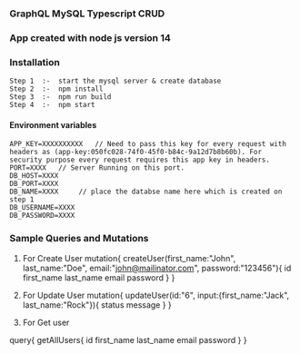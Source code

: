 ### GraphQL MySQL Typescript CRUD

### App created with node js version 14

### Installation

```
Step 1  :-  start the mysql server & create database
Step 2  :-  npm install
Step 3  :-  npm run build
Step 4  :-  npm start
```

#### Environment variables

```
APP_KEY=XXXXXXXXXX   // Need to pass this key for every request with headers as (app-key:050fc028-74f0-45f0-b84c-9a12d7b8b60b). For security purpose every request requires this app key in headers.
PORT=XXXX   // Server Running on this port.
DB_HOST=XXXX
DB_PORT=XXXX
DB_NAME=XXXX     // place the databse name here which is created on step 1   
DB_USERNAME=XXXX
DB_PASSWORD=XXXX
```


### Sample Queries and Mutations

1. For Create User
mutation{
  createUser(first_name:"John", last_name:"Doe", email:"john@mailinator.com", password:"123456"){
    id
    first_name
    last_name
    email
    password
  }
}

2. For Update User
mutation{
  updateUser(id:"6", input:{first_name:"Jack", last_name:"Rock"}){
    status
    message
  }
}


3. For Get user

query{
    getAllUsers{
        id
        first_name
        last_name
        email
        password
    }
}

